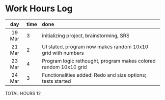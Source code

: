 # Work Hours Log

| day | time | done  |
| :----:|:-----| :-----|
| 19 Mar | 3 | initializing project, brainstorming, SRS |
| 21 Mar | 2 | UI stated, program now makes random 10x10 grid with numbers |
| 23 Mar | 4 | Program logic rethought, program makes colored random 10x10 grid |
| 24 Mar | 3 | Functionalities added: Redo and size options; tests started |

TOTAL HOURS 12